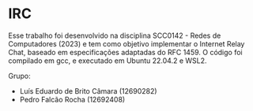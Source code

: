 # IRC
Esse trabalho foi desenvolvido na disciplina SCC0142 - Redes de Computadores (2023) e tem como objetivo implementar o Internet Relay Chat, baseado em especificações adaptadas do RFC 1459.
O código foi compilado em gcc, e executado em Ubuntu 22.04.2 e WSL2.

Grupo:
- Luís Eduardo de Brito Câmara (12690282)
- Pedro Falcão Rocha (12692408)